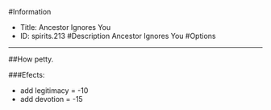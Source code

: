 #Information
 - Title: Ancestor Ignores You
 - ID: spirits.213
#Description
Ancestor Ignores You
#Options

___
##How petty.

###Efects:<ul><li>add legitimacy = -10</li><li>add devotion = -15</li></ul>
